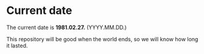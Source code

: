 # Current date

The current date is **1981.02.27.** (YYYY.MM.DD.)

This repository will be good when the world ends, so we will know how long it lasted.